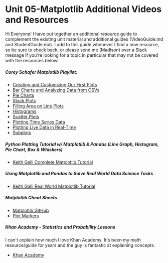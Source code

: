 # Unit 05-Matplotlib Additional Videos and Resources

Hi Everyone! I have put together an additional resource guide to complement the existing unit material and additional guides (VideoGuide.md and StudentGuide.md). I add to this guide whenever I find a new resource, so be sure to check back, or please send me (Madison) over a Slack message if you're looking for a topic in particular that may not be covered with the resources below! 

##### Corey Schafer Matplotlib Playlist:

- [Creating and Customizing Our First Plots](https://youtu.be/UO98lJQ3QGI) 
- [Bar Charts and Analyzing Data from CSVs](https://youtu.be/nKxLfUrkLE8)
- [Pie Charts](https://youtu.be/MPiz50TsyF0)
- [Stack Plots](https://youtu.be/xN-Supd4H38) 
- [Filling Area on Line Plots](https://youtu.be/x0Uguu7gqgk)
- [Histograms](https://youtu.be/XDv6T4a0RNc) 
- [Scatter Plots](https://youtu.be/zZZ_RCwp49g)
- [Plotting Time Series Data](https://youtu.be/_LWjaAiKaf8)
- [Plotting Live Data in Real-Time](https://youtu.be/Ercd-Ip5PfQ)
- [Subplots](https://youtu.be/XFZRVnP-MTU)

##### Python Plotting Tutorial w/ Matplotlib & Pandas (Line Graph, Histogram, Pie Chart, Box & Whiskers)

- [Keith Galli Complete Matplotlib Tutorial](https://www.youtube.com/watch?v=0P7QnIQDBJY)

##### Using Matplotlib and Pandas to Solve Real World Data Science Tasks

- [Keith Galli Real World Matplotlib Tutorial](https://www.youtube.com/watch?v=eMOA1pPVUc4)

##### Matplotlib Cheat Sheets

- [Matplotlib GitHub](https://github.com/matplotlib/cheatsheets/)
- [Plot Markers](https://matplotlib.org/3.3.3/api/markers_api.html)

##### Khan Academy - Statistics and Probability Lessons

I can't explain how much I love Khan Academy. It's been my math resource/guide for years and the guy is fantastic at explaining concepts. 

- [Khan Academy](https://www.khanacademy.org/math/statistics-probability/)